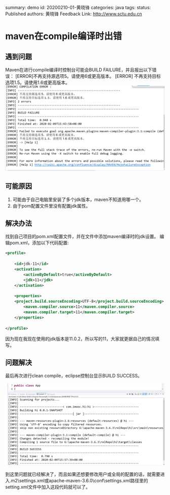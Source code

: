 summary: demo
id: 20200210-01-黄晓锋
categories: java
tags: 
status: Published 
authors: 黄晓锋
Feedback Link: http://www.sctu.edu.cn

# maven在compile编译时出错

## 遇到问题

Maven在进行compile编译时控制台可能会BUILD FAILURE，并且报出以下错误：
[ERROR]不再支持源选项5。请使用6或更高版本。
[ERROR] 不再支持目标选项1.5。请使用1.6或更高版本。
![](assets/20200210-01-黄晓锋-01.png)

## 可能原因

1.	可能由于自己电脑里安装了多个jdk版本，maven不知道用哪一个。
2.	由于pom配置文件里没有配置jdk属性。

## 解决办法

找到自己项目的pom.xml配置文件，并在文件中添加maven编译时的jdk设置。
编辑pom.xml，添加以下代码配置:

```xml
<profile>

	<id>jdk-11</id>
	<activation>
		<activeByDefault>true</activeByDefault>
		<jdk>11</jdk>
	</activation>

	<properties>
	<project.build.sourceEncoding>UTF-8</project.build.sourceEncoding>
		<maven.compiler.source>11</maven.compiler.source>
		<maven.compiler.target>11</maven.compiler.target>
	</properties> 

</profile>
```

因为现在我现在使用的jdk版本是11.0.2，所以写的11，大家就更据自己的情况填写。

## 问题解决
最后再次进行clean compile，eclipse控制台显示BUILD SUCCESS。

![](assets/20200210-01-黄晓锋-02.png)

到这里问题就已经解决了，而且如果还想要修改用户或全局的配置的话，就需要进入.m2\settings.xml或apache-maven-3.6.0\conf\settings.xml路径里的setting.xml文件中加入这段代码就可以了。